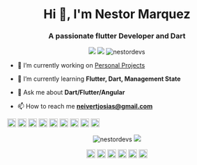 <h1 align="center">Hi 👋, I'm Nestor Marquez</h1>
<h3 align="center">A passionate flutter Developer and Dart</h3>

<p align="center"> 
  <img src="https://img.shields.io/badge/Flutter-blue?style=flat&logo=flutter&logoColor=white&logoWidth=20"/>
  <img src="https://img.shields.io/badge/Dart-1F4B6E?style=flat&logo=dart&logoColor=white&logoWidth=20"/>
  <img src="https://komarev.com/ghpvc/?username=nestordevs" alt="nestordevs" />
</p>

- 🔭 I’m currently working on [Personal Projects](https://www.youtube.com/channel/UCHPLB74WSMMXs-tdC8G6m2A)

- 🌱 I’m currently learning **Flutter, Dart, Management State**

- 💬 Ask me about **Dart/Flutter/Angular**

- 📫 How to reach me **neivertjosias@gmail.com**


<p align="left">
<img src="https://cdn.jsdelivr.net/npm/simple-icons@3.1.0/icons/flutter.svg" alt="flutter" width="20" height="20"/> 
<img src="https://cdn.jsdelivr.net/npm/simple-icons@3.1.0/icons/dart.svg" alt="dart" width="20" height="20"/>
<img src="https://devicons.github.io/devicon/devicon.git/icons/mongodb/mongodb-original-wordmark.svg" alt="mongodb" width="20" height="20"/> 
<img src="https://devicons.github.io/devicon/devicon.git/icons/nodejs/nodejs-original-wordmark.svg" alt="nodejs" width="20" height="20"/> 
<img src="https://devicons.github.io/devicon/devicon.git/icons/angularjs/angularjs-original.svg" alt="angularjs" width="20" height="20"/> 
<img src="https://devicons.github.io/devicon/devicon.git/icons/android/android-original-wordmark.svg" alt="android" width="20" height="20"/> 
<img src="https://devicons.github.io/devicon/devicon.git/icons/javascript/javascript-original.svg" alt="javascript" width="20" height="20"/> 
<img src="https://devicons.github.io/devicon/devicon.git/icons/typescript/typescript-original.svg" alt="typescript" width="20" height="20"/> 
<img src="https://devicons.github.io/devicon/devicon.git/icons/express/express-original-wordmark.svg" alt="express" width="20" height="20"/> 
</p>
<p align="center"> 
  <img src="https://github-readme-stats.vercel.app/api?username=nestordevs&show_icons=true&theme=radical" alt="nestordevs" />
  <img src = "https://github-readme-stats.vercel.app/api/top-langs/?username=nestordevs&hide=css,html&theme=tokyonight">
</p>

<p align="center">
<a href="https://dev.to/@nestordevs" target="blank"><img align="center" src="https://cdn.jsdelivr.net/npm/simple-icons@3.0.1/icons/dev-dot-to.svg" alt="@nestordevs" height="20" width="20" /></a>
<a href="https://twitter.com/https://twitter.com/nestor_jw" target="blank"><img align="center" src="https://cdn.jsdelivr.net/npm/simple-icons@3.0.1/icons/twitter.svg" alt="https://twitter.com/nestor_jw" height="20" width="20" /></a>
<a href="https://linkedin.com/in/https://www.linkedin.com/in/nestor-marquez/" target="blank"><img align="center" src="https://cdn.jsdelivr.net/npm/simple-icons@3.0.1/icons/linkedin.svg" alt="https://www.linkedin.com/in/nestor-marquez/" height="20" width="20" /></a>
<a href="https://fb.com/https://www.facebook.com/nestordevs" target="blank"><img align="center" src="https://cdn.jsdelivr.net/npm/simple-icons@3.0.1/icons/facebook.svg" alt="https://www.facebook.com/nestordevs" height="20" width="20" /></a>
<a href="https://instagram.com/https://www.instagram.com/ndev78/" target="blank"><img align="center" src="https://cdn.jsdelivr.net/npm/simple-icons@3.0.1/icons/instagram.svg" alt="https://www.instagram.com/ndev78/" height="20" width="20" /></a>
<a href="https://medium.com/@bathusai" target="blank"><img align="center" src="https://cdn.jsdelivr.net/npm/simple-icons@3.0.1/icons/medium.svg" alt="@bathusai" height="20" width="20" /></a>
</p>

